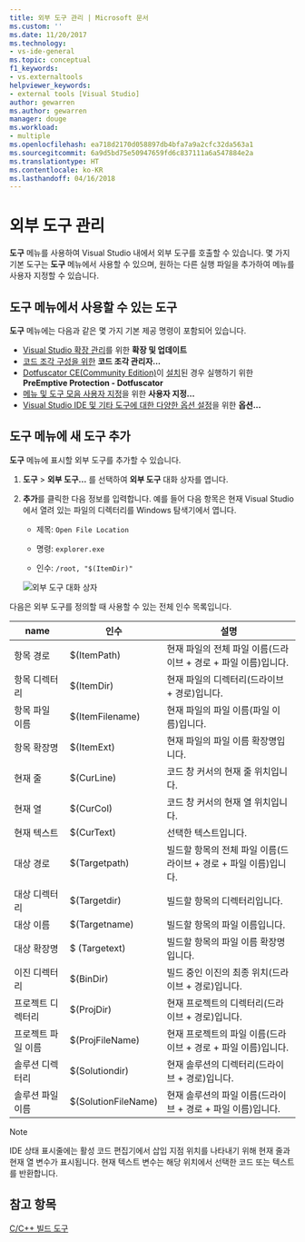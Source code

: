 ```yaml
---
title: 외부 도구 관리 | Microsoft 문서
ms.custom: ''
ms.date: 11/20/2017
ms.technology:
- vs-ide-general
ms.topic: conceptual
f1_keywords:
- vs.externaltools
helpviewer_keywords:
- external tools [Visual Studio]
author: gewarren
ms.author: gewarren
manager: douge
ms.workload:
- multiple
ms.openlocfilehash: ea718d2170d058897db4bfa7a9a2cfc32da563a1
ms.sourcegitcommit: 6a9d5bd75e50947659fd6c837111a6a547884e2a
ms.translationtype: HT
ms.contentlocale: ko-KR
ms.lasthandoff: 04/16/2018
---
```

# <a name="manage-external-tools"></a>외부 도구 관리

**도구** 메뉴를 사용하여 Visual Studio 내에서 외부 도구를 호출할 수 있습니다. 몇 가지 기본 도구는 **도구** 메뉴에서 사용할 수 있으며, 원하는 다른 실행 파일을 추가하여 메뉴를 사용자 지정할 수 있습니다.

## <a name="tools-available-on-the-tools-menu"></a>도구 메뉴에서 사용할 수 있는 도구

**도구** 메뉴에는 다음과 같은 몇 가지 기본 제공 명령이 포함되어 있습니다.

* [Visual Studio 확장 관리](finding-and-using-visual-studio-extensions.md)를 위한  **확장 및 업데이트** 
* [코드 조각 구성을 위한](code-snippets.md) **코드 조각 관리자...** 
* [Dotfuscator CE(Community Edition)](dotfuscator/index.md)이 [설치](dotfuscator/install.md)된 경우 실행하기 위한 **PreEmptive Protection - Dotfuscator** 
* [메뉴 및 도구 모음 사용자 지정](how-to-customize-menus-and-toolbars-in-visual-studio.md)을 위한 **사용자 지정...** 
* [Visual Studio IDE 및 기타 도구에 대한 다양한 옵션 설정](reference/options-dialog-box-visual-studio.md)을 위한  **옵션...** 

## <a name="add-new-tools-to-the-tools-menu"></a>도구 메뉴에 새 도구 추가

**도구** 메뉴에 표시할 외부 도구를 추가할 수 있습니다.

1. **도구** > **외부 도구...** 를 선택하여 **외부 도구** 대화 상자를 엽니다.

1. **추가**를 클릭한 다음 정보를 입력합니다. 예를 들어 다음 항목은 현재 Visual Studio에서 열려 있는 파일의 디렉터리를 Windows 탐색기에서 엽니다.

   * 제목: `Open File Location`

   * 명령: `explorer.exe`

   * 인수: `/root, "$(ItemDir)"`

   ![외부 도구 대화 상자](media/external-tools-dialog.png)

다음은 외부 도구를 정의할 때 사용할 수 있는 전체 인수 목록입니다.

|name|인수|설명|  
|----------|--------------|-----------------|  
|항목 경로|$(ItemPath)|현재 파일의 전체 파일 이름(드라이브 + 경로 + 파일 이름)입니다.|  
|항목 디렉터리|$(ItemDir)|현재 파일의 디렉터리(드라이브 + 경로)입니다.|  
|항목 파일 이름|$(ItemFilename)|현재 파일의 파일 이름(파일 이름)입니다.|  
|항목 확장명|$(ItemExt)|현재 파일의 파일 이름 확장명입니다.|  
|현재 줄|$(CurLine)|코드 창 커서의 현재 줄 위치입니다.|  
|현재 열|$(CurCol)|코드 창 커서의 현재 열 위치입니다.|  
|현재 텍스트|$(CurText)|선택한 텍스트입니다.|  
|대상 경로|$(Targetpath)|빌드할 항목의 전체 파일 이름(드라이브 + 경로 + 파일 이름)입니다.|  
|대상 디렉터리|$(Targetdir)|빌드할 항목의 디렉터리입니다.|  
|대상 이름|$(Targetname)|빌드할 항목의 파일 이름입니다.|  
|대상 확장명|$ (Targetext)|빌드할 항목의 파일 이름 확장명입니다.|  
|이진 디렉터리|$(BinDir)|빌드 중인 이진의 최종 위치(드라이브 + 경로)입니다.|  
|프로젝트 디렉터리|$(ProjDir)|현재 프로젝트의 디렉터리(드라이브 + 경로)입니다.|  
|프로젝트 파일 이름|$(ProjFileName)|현재 프로젝트의 파일 이름(드라이브 + 경로 + 파일 이름)입니다.|  
|솔루션 디렉터리|$(Solutiondir)|현재 솔루션의 디렉터리(드라이브 + 경로)입니다.|  
|솔루션 파일 이름|$(SolutionFileName)|현재 솔루션의 파일 이름(드라이브 + 경로 + 파일 이름)입니다.|

> [!NOTE]
> IDE 상태 표시줄에는 활성 코드 편집기에서 삽입 지점 위치를 나타내기 위해 현재 줄과 현재 열 변수가 표시됩니다. 현재 텍스트 변수는 해당 위치에서 선택한 코드 또는 텍스트를 반환합니다.

## <a name="see-also"></a>참고 항목

[C/C++ 빌드 도구](/cpp/build/reference/c-cpp-build-tools)
